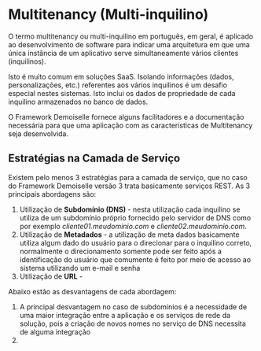 # Multitenancy (Multi-inquilino)
O termo multitenancy ou multi-inquilino em português, em geral, é aplicado ao desenvolvimento de software para indicar uma arquitetura em que uma única instância de um aplicativo serve simultaneamente vários clientes (inquilinos). 

Isto é muito comum em soluções SaaS. Isolando informações (dados, personalizações, etc.) referentes aos vários inquilinos é um desafio especial nestes sistemas. Isto inclui os dados de propriedade de cada inquilino armazenados no banco de dados.

O Framework Demoiselle fornece alguns facilitadores e a documentação necessária para que uma aplicação com as caracteristicas de Multitenancy seja desenvolvida.

## Estratégias na Camada de Serviço
Existem pelo menos 3 estratégias para a camada de serviço, que no caso do Framework Demoiselle versão 3 trata basicamente serviços REST.
As 3 principais abordagens são:
1. Utilização de **Subdomínio (DNS)** - nesta utilização cada inquilino se utiliza de um subdomínio próprio fornecido pelo servidor de DNS como por exemplo *cliente01.meudominio.com* e *cliente02.meudominio.com*. 
2. Utilização de **Metadados** - a utilização de meta dados basicamente utiliza algum dado do usuário para o direcionar para o inquilino correto, normalmente o direcionamento somente pode ser feito após a identificação do usuário que comumente é feito por meio de acesso ao sistema utilizando um e-mail e senha
3. Utilização de **URL** - 

Abaixo estão as desvantagens de cada abordagem:
1. A principal desvantagem no caso de subdomínios é a necessidade de uma maior integração entre a aplicação e os serviços de rede da solução, pois a criação de novos nomes no serviço de DNS necessita de alguma integração
2. 
